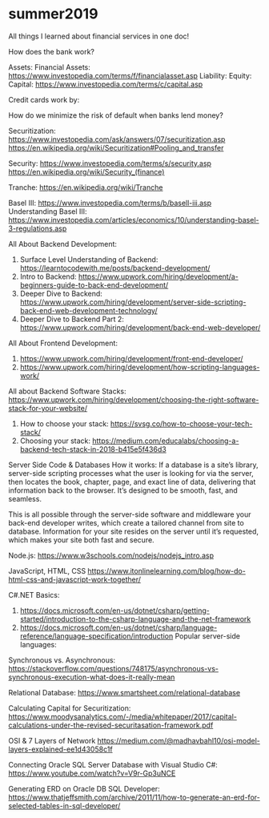 # summer2019
All things I learned about financial services in one doc!

How does the bank work?


Assets:
Financial Assets: https://www.investopedia.com/terms/f/financialasset.asp
Liability:
Equity:
Capital: https://www.investopedia.com/terms/c/capital.asp

Credit cards work by:


How do we minimize the risk of default when banks lend money?

Securitization: https://www.investopedia.com/ask/answers/07/securitization.asp
https://en.wikipedia.org/wiki/Securitization#Pooling_and_transfer

Security: https://www.investopedia.com/terms/s/security.asp
https://en.wikipedia.org/wiki/Security_(finance)

Tranche: https://en.wikipedia.org/wiki/Tranche

Basel III: https://www.investopedia.com/terms/b/basell-iii.asp
Understanding Basel III: https://www.investopedia.com/articles/economics/10/understanding-basel-3-regulations.asp

All About Backend Development:
1. Surface Level Understanding of Backend: https://learntocodewith.me/posts/backend-development/
2. Intro to Backend: https://www.upwork.com/hiring/development/a-beginners-guide-to-back-end-development/
3. Deeper Dive to Backend: https://www.upwork.com/hiring/development/server-side-scripting-back-end-web-development-technology/
4. Deeper Dive to Backend Part 2: https://www.upwork.com/hiring/development/back-end-web-developer/

All About Frontend Development:
1. https://www.upwork.com/hiring/development/front-end-developer/
2. https://www.upwork.com/hiring/development/how-scripting-languages-work/

All about Backend Software Stacks:
https://www.upwork.com/hiring/development/choosing-the-right-software-stack-for-your-website/

1. How to choose your stack: https://svsg.co/how-to-choose-your-tech-stack/
2. Choosing your stack: https://medium.com/educalabs/choosing-a-backend-tech-stack-in-2018-b415e5f436d3

Server Side Code & Databases
How it works: If a database is a site’s library, server-side scripting processes what the user is looking for via the server, then locates the book, chapter, page, and exact line of data, delivering that information back to the browser. It’s designed to be smooth, fast, and seamless.

This is all possible through the server-side software and middleware your back-end developer writes, which create a tailored channel from site to database. Information for your site resides on the server until it’s requested, which makes your site both fast and secure.


Node.js: https://www.w3schools.com/nodejs/nodejs_intro.asp

JavaScript, HTML, CSS
https://www.itonlinelearning.com/blog/how-do-html-css-and-javascript-work-together/

C#.NET Basics:
1. https://docs.microsoft.com/en-us/dotnet/csharp/getting-started/introduction-to-the-csharp-language-and-the-net-framework
2. https://docs.microsoft.com/en-us/dotnet/csharp/language-reference/language-specification/introduction
Popular server-side languages:

Synchronous vs. Asynchronous:
https://stackoverflow.com/questions/748175/asynchronous-vs-synchronous-execution-what-does-it-really-mean

Relational Database:
https://www.smartsheet.com/relational-database

Calculating Capital for Securitization:
https://www.moodysanalytics.com/-/media/whitepaper/2017/capital-calculations-under-the-revised-securitasation-framework.pdf

OSI & 7 Layers of Network
https://medium.com/@madhavbahl10/osi-model-layers-explained-ee1d43058c1f

Connecting Oracle SQL Server Database with Visual Studio C#:
https://www.youtube.com/watch?v=V9r-Gp3uNCE

Generating ERD on Oracle DB SQL Developer:
https://www.thatjeffsmith.com/archive/2011/11/how-to-generate-an-erd-for-selected-tables-in-sql-developer/


